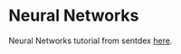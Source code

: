 # Neural Networks

Neural Networks tutorial from sentdex [here](https://www.youtube.com/playlist?list=PLQVvvaa0QuDcjD5BAw2DxE6OF2tius3V3).
